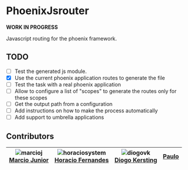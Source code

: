 # PhoenixJsrouter

**WORK IN PROGRESS**

Javascript routing for the phoenix framework.

## TODO

- [ ] Test the generated js module.
- [X] Use the current phoenix application routes to generate the file
- [ ] Test the task with a real phoenix application
- [ ] Allow to configure a list of "scopes" to generate the routes only for these scopes
- [ ] Get the output path from a configuration
- [ ] Add instructions on how to make the process automatically
- [ ] Add support to umbrella applications

## Contributors

| ![marcioj](https://avatars.githubusercontent.com/marcioj?s=100)<br/>[Marcio Junior](https://github.com/marcioj) |![horaciosystem](https://avatars.githubusercontent.com/horaciosystem?s=100)<br/>[Horacio Fernandes](https://github.com/horaciosystem) | ![diogovk](https://avatars.githubusercontent.com/diogovk?s=100)<br/>[Diogo Kersting](https://github.com/diogovk) | [Paulo](https://github.com/paaulo)
| :---: | :---: | :---: | :----: |
